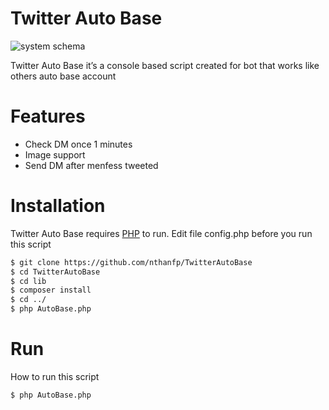 # Twitter Auto Base

![system schema](https://i.ibb.co/WxrpzrV/carbon.png)

Twitter Auto Base it’s a console based script created for bot that works like others auto base account

# Features

  - Check DM once 1 minutes
  - Image support
  - Send DM after menfess tweeted

# Installation

Twitter Auto Base requires [PHP](https://www.php.net/) to run.
Edit file config.php before you run this script
```sh
$ git clone https://github.com/nthanfp/TwitterAutoBase
$ cd TwitterAutoBase
$ cd lib
$ composer install
$ cd ../
$ php AutoBase.php
```

# Run

How to run this script
```sh
$ php AutoBase.php
```
